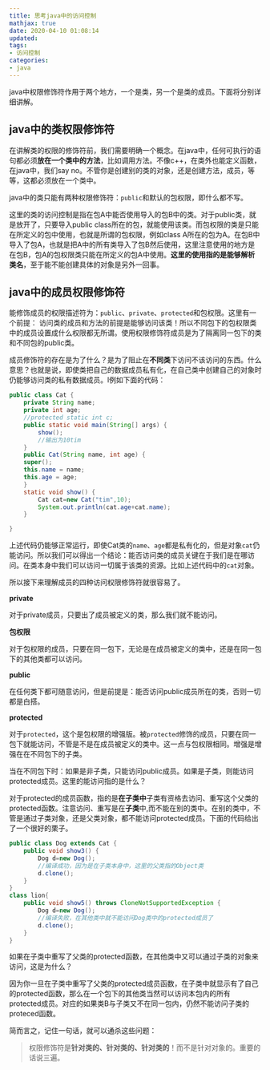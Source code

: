 ```yaml
---
title: 思考java中的访问控制
mathjax: true
date: 2020-04-10 01:08:14
updated:
tags:
- 访问控制
categories:
- java
---
```


java中权限修饰符作用于两个地方，一个是类，另一个是类的成员。下面将分别详细讲解。

## java中的类权限修饰符

在讲解类的权限的修饰符前，我们需要明确一个概念。在java中，任何可执行的语句都必须**放在一个类中的方法**，比如调用方法。不像c++，在类外也能定义函数，在java中，我们say no。不管你是创建别的类的对象，还是创建方法，成员，等等，这都必须放在一个类中。

java中的类只能有两种权限修饰符：`public`和默认的包权限，即什么都不写。

这里的类的访问控制是指在包A中能否使用导入的包B中的类。对于public类，就是放开了，只要导入public class所在的包，就能使用该类。而包权限的类是只能在所定义的包中使用，也就是所谓的包权限，例如class A所在的包为A。在包B中导入了包A，也就是把A中的所有类导入了包B然后使用，这里注意使用的地方是在包B，包A的包权限类只能在所定义的包A中使用。**这里的使用指的是能够解析类名**，至于能不能创建具体的对象是另外一回事。

## java中的成员权限修饰符

能修饰成员的权限描述符为：`public`、`private`、`protected`和包权限。这里有一个前提：
访问类的成员和方法的前提是能够访问该类！所以不同包下的包权限类中的成员设置成什么权限都无所谓。使用权限修饰符成员是为了隔离同一包下的类和不同包的public类。

成员修饰符的存在是为了什么？是为了阻止在**不同类**下访问不该访问的东西。什么意思？也就是说，即使类把自己的数据成员私有化，在自己类中创建自己的对象时仍能够访问类的私有数据成员。l例如下面的代码：

``` java
public class Cat {
	private String name;
	private int age;
    //protected static int c;
	public static void main(String[] args) {
		show();
        //输出为10tim
	}
	public Cat(String name, int age) {
	super();
	this.name = name;
	this.age = age;
    }
	static void show() {
		Cat cat=new Cat("tim",10);
		System.out.println(cat.age+cat.name);
	}

}
```

上述代码仍能够正常运行，即使Cat类的`name`、`age`都是私有化的，但是对象`cat`仍能访问。所以我们可以得出一个结论：能否访问类的成员关键在于我们是在哪访问。在类本身中我们可以访问一切属于该类的资源。比如上述代码中的`cat`对象。

所以接下来理解成员的四种访问权限修饰符就很容易了。

**private**

对于private成员，只要出了成员被定义的类，那么我们就不能访问。

**包权限**

对于包权限的成员，只要在同一包下，无论是在成员被定义的类中，还是在同一包下的其他类都可以访问。

**public**

在任何类下都可随意访问，但是前提是：能否访问public成员所在的类，否则一切都是白搭。

**protected**

对于`protected`，这个是包权限的增强版。被`protected`修饰的成员，只要在同一包下就能访问，不管是不是在成员被定义的类中。这一点与包权限相同。增强是增强在在不同包下的子类。

当在不同包下时：如果是非子类，只能访问public成员。如果是子类，则能访问protected成员。这里的能访问指的是什么？

对于protected的成员函数，指的是**在子类中**子类有资格去访问、重写这个父类的protected函数。注意访问、重写是在**子类**中,而不能在别的类中。在别的类中，不管是通过子类对象，还是父类对象，都不能访问protected成员。下面的代码给出了一个很好的栗子。

``` java
public class Dog extends Cat {
	public void show3() {
		Dog d=new Dog();
        //编译成功，因为是在子类本身中，这里的父类指的Object类
		d.clone();
	}
}
class lion{
	public void show5() throws CloneNotSupportedException {
		Dog d=new Dog();
        //编译失败，在其他类中就不能访问Dog类中的protected成员了
		d.clone();
	}
}

```

如果在子类中重写了父类的protected函数，在其他类中又可以通过子类的对象来访问，这是为什么？

因为你一旦在子类中重写了父类的protected成员函数，在子类中就显示有了自己的protected函数，那么在一个包下的其他类当然可以访问本包内的所有protected成员。对应的如果类B与子类又不在同一包内，仍然不能访问子类的proteced函数。

简而言之，记住一句话，就可以通杀这些问题：

> 权限修饰符是**针对类的、针对类的、针对类的**！而不是针对对象的。重要的话说三遍。



